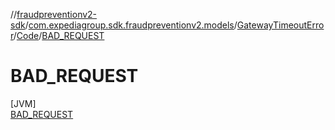 //[fraudpreventionv2-sdk](../../../../../index.md)/[com.expediagroup.sdk.fraudpreventionv2.models](../../../index.md)/[GatewayTimeoutError](../../index.md)/[Code](../index.md)/[BAD_REQUEST](index.md)

# BAD_REQUEST

[JVM]\
[BAD_REQUEST](index.md)
